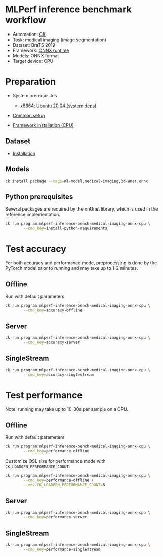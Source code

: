 # MLPerf inference benchmark workflow

* Automation: [CK](https://github.com/ctuning/ck)
* Task: medical imaging (image segmentation)
* Dataset: BraTS 2019
* Framework: [ONNX runtime](https://github.com/microsoft/onnxruntime)
* Models: ONNX format
* Target device: CPU

# Preparation

* System prerequisites
  - [x8664; Ubuntu 20.04 (system deps)](https://github.com/ctuning/ck/blob/master/docs/mlperf-automation/platform/x8664-ubuntu.md)

* [Common setup](https://github.com/ctuning/ck/blob/master/docs/mlperf-automation/setup/common.md)
* [Framework installation (CPU)](https://github.com/ctuning/ck/blob/master/docs/mlperf-automation/setup/framework-onnx.md)

## Dataset

* [Installation](https://github.com/ctuning/ck/blob/master/docs/mlperf-automation/datasets/brats2019.md)

## Models

```bash
ck install package --tags=ml-model,medical-imaging,3d-unet,onnx
```

## Python prerequisites

Several packages are required by the nnUnet library, which is
used in the reference implementation.

```bash
ck run program:mlperf-inference-bench-medical-imaging-onnx-cpu \
        --cmd_key=install-python-requirements
```

# Test accuracy

For both accuracy and performance mode, preprocessing is done by
the PyTorch model prior to running and may take up to 1-2 minutes.

## Offline

Run with default parameters
```bash
ck run program:mlperf-inference-bench-medical-imaging-onnx-cpu \
        --cmd_key=accuracy-offline
```

## Server

```bash
ck run program:mlperf-inference-bench-medical-imaging-onnx-cpu \
        --cmd_key=accuracy-server
```

## SingleStream

```bash
ck run program:mlperf-inference-bench-medical-imaging-onnx-cpu \
        --cmd_key=accuracy-singlestream
```


# Test performance 

Note: running may take up to 10-30s per sample on a CPU.

## Offline

Run with default parameters
```bash
ck run program:mlperf-inference-bench-medical-imaging-onnx-cpu \
        --cmd_key=performance-offline
```

Customize QSL size for performance mode with `CK_LOADGEN_PERFORMANCE_COUNT`:
```bash
ck run program:mlperf-inference-bench-medical-imaging-onnx-cpu \
        --cmd_key=performance-offline \
        --env.CK_LOADGEN_PERFORMANCE_COUNT=8
```

## Server

```bash
ck run program:mlperf-inference-bench-medical-imaging-onnx-cpu \
        --cmd_key=performance-server
```

## SingleStream

```bash
ck run program:mlperf-inference-bench-medical-imaging-onnx-cpu \
        --cmd_key=performance-singlestream
```
